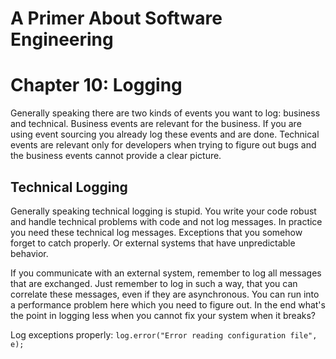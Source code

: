 # A Primer About Software Engineering
# Chapter 10: Logging

Generally speaking there are two kinds of events you want to log: business and technical. Business events are relevant for the business. If you are using event sourcing you already log these events and are done. Technical events are relevant only for developers when trying to figure out bugs and the business events cannot provide a clear picture.

## Technical Logging
Generally speaking technical logging is stupid. You write your code robust and handle technical problems with code and not log messages. In practice you need these technical log messages. Exceptions that you somehow forget to catch properly. Or external systems that have unpredictable behavior.

If you communicate with an external system, remember to log all messages that are exchanged. Just remember to log in such a way, that you can correlate these messages, even if they are asynchronous. You can run into a performance problem here which you need to figure out. In the end what's the point in logging less when you cannot fix your system when it breaks?

Log exceptions properly: `log.error("Error reading configuration file", e);`
